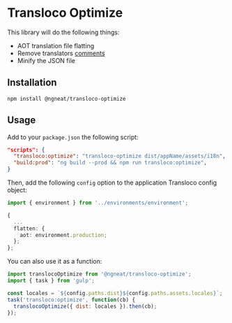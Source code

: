 # Transloco Optimize

This library will do the following things:

- AOT translation file flatting
- Remove translators [comments](https://github.com/ngneat/transloco/tree/master/projects/ngneat/transloco-remove-comments)
- Minify the JSON file

## Installation

```
npm install @ngneat/transloco-optimize
```

## Usage

Add to your `package.json` the following script:

```json
"scripts": {
  "transloco:optimize": "transloco-optimize dist/appName/assets/i18n",
  "build:prod": "ng build --prod && npm run transloco:optimize",
}
```

Then, add the following `config` option to the application Transloco config object:

```ts
import { environment } from '../environments/environment';

{
  ...
  flatten: {
    aot: environment.production;
  };
};
```

You can also use it as a function:

```js
import translocoOptimize from '@ngneat/transloco-optimize';
import { task } from 'gulp';

const locales = `${config.paths.dist}${config.paths.assets.locales}`;
task('transloco:optimize', function(cb) {
  translocoOptimize({ dist: locales }).then(cb);
});
```
